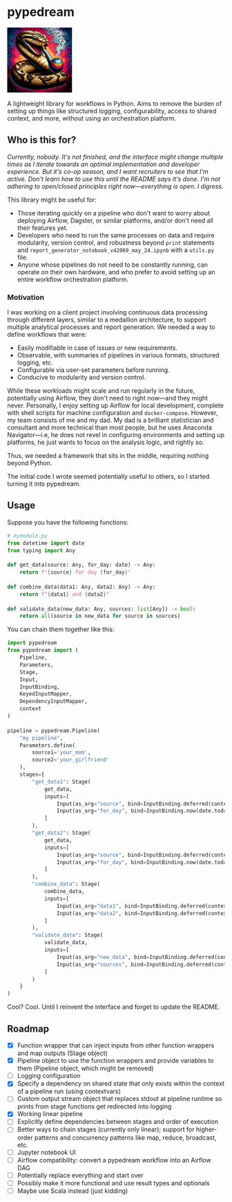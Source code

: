# pypedream
<img src="./_docs/source/_static/pypedream.webp" width=150 height=150>


A lightweight library for workflows in Python. Aims to remove the burden
of setting up things like structured logging, configurability, access to shared context, and more, without using an orchestration platform.

## Who is this for?

*Currently, nobody. It's not finished, and the interface might change multiple times as I iterate towards an optimal implementation and developer experience. But it's co-op season, and I want recruiters to see that I'm active. Don't learn how to use this until the README says it's done. I'm not adhering to open/closed principles right now—everything is open. I digress.*

This library might be useful for:

- Those iterating quickly on a pipeline who don't want to worry about deploying Airflow, Dagster, or similar platforms, and/or don't need all their features yet.
- Developers who need to run the same processes on data and require modularity, version control, and robustness beyond `print` statements and `report_generator_notebook_v42069_may_24.ipynb` with a `utils.py` file.
- Anyone whose pipelines do not need to be constantly running, can operate on their own hardware, and who prefer to avoid setting up an entire workflow orchestration platform.

### Motivation

I was working on a client project involving continuous data processing through different layers, similar to a medallion architecture, to support multiple analytical processes and report generation. We needed a way to define workflows that were:

- Easily modifiable in case of issues or new requirements.
- Observable, with summaries of pipelines in various formats, structured logging, etc.
- Configurable via user-set parameters before running.
- Conducive to modularity and version control.

While these workloads might scale and run regularly in the future, potentially using Airflow, they don't need to right now—and they might never. Personally, I enjoy setting up Airflow for local development, complete with shell scripts for machine configuration and `docker-compose`. However, my team consists of me and my dad. My dad is a brilliant statistician and consultant and more technical than most people, but he uses Anaconda Navigator—i.e, he does not revel in configuring environments and setting up platforms, he just wants to focus on the analysis logic, and rightly so.

Thus, we needed a framework that sits in the middle, requiring nothing beyond Python.

The initial code I wrote seemed potentially useful to others, so I started turning it into pypedream.

## Usage

Suppose you have the following functions:

```python
# mymodule.py
from datetime import date
from typing import Any

def get_data(source: Any, for_day: date) -> Any:
    return f"{source} for day {for_day}"

def combine_data(data1: Any, data2: Any) -> Any:
    return f"{data1} and {data2}"

def validate_data(new_data: Any, sources: list[Any]) -> bool:
    return all(source in new_data for source in sources)
```

You can chain them together like this:

```python
import pypedream
from pypedream import (
    Pipeline,
    Parameters,
    Stage,
    Input,
    InputBinding,
    KeyedInputMapper,
    DependencyInputMapper,
    context
)

pipeline = pypedream.Pipeline(
    "my pipeline",
    Parameters.define(
        source1='your_mom',
        source2='your_girlfriend'
    ),
    stages={
        "get_data1": Stage(
            get_data,
            inputs=[
                Input(as_arg="source", bind=InputBinding.deferred(context.PARAMETERS, mapper=KeyedInputMapper(from_key="source2"))),
                Input(as_arg="for_day", bind=InputBinding.now(date.today())),
            ]
        ),
        "get_data2": Stage(
            get_data,
            inputs=[
                Input(as_arg="source", bind=InputBinding.deferred(context.PARAMETERS, mapper=KeyedInputMapper(from_key="source1"))),
                Input(as_arg="for_day", bind=InputBinding.now(date.today())),
            ]
        ),
        "combine_data": Stage(
            combine_data,
            inputs=[
                Input(as_arg="data1", bind=InputBinding.deferred(context.STAGES, mapper=DependencyInputMapper(from_stage="get_data1"))),
                Input(as_arg="data2", bind=InputBinding.deferred(context.STAGES, mapper=DependencyInputMapper(from_stage="get_data2"))),
            ]
        ),
        "validate_data": Stage(
            validate_data,
            inputs=[
                Input(as_arg="new_data", bind=InputBinding.deferred(context.STAGES, mapper=DependencyInputMapper(from_stage="combine_data"))),
                Input(as_arg="sources", bind=InputBinding.deferred(context.PARAMETERS, mapper=lambda params: [params["source1"], params["source2"]]))
            ]
        )
    }
)
```

Cool? Cool. Until I reinvent the interface and forget to update the README.

## Roadmap

- [x] Function wrapper that can inject inputs from other function wrappers and map outputs (Stage object)
- [x] Pipeline object to use the function wrappers and provide variables to them (Pipeline object, which might be removed)
- [ ] Logging configuration
- [x] Specify a dependency on shared state that only exists within the context of a pipeline run (using contextvars)
- [ ] Custom output stream object that replaces stdout at pipeline runtime so prints from stage functions get redirected into logging
- [x] Working linear pipeline
- [ ] Explicitly define dependencies between stages and order of execution
- [ ] Better ways to chain stages (currently only linear); support for higher-order patterns and concurrency patterns like map, reduce, broadcast, etc.
- [ ] Jupyter notebook UI
- [ ] Airflow compatibility: convert a pypedream workflow into an Airflow DAG
- [ ] Potentially replace everything and start over
- [ ] Possibly make it more functional and use result types and optionals
- [ ] Maybe use Scala instead (just kidding)
